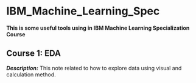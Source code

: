 # IBM_Machine_Learning_Spec
**This is some useful tools using in IBM Machine Learning Specialization Course**

## Course 1: EDA

**_Description:_** This note related to how to explore data using visual and calculation method.
